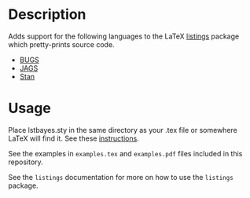 # Description 

Adds support for the following languages to the LaTeX
[listings](http://www.ctan.org/tex-archive/macros/latex/contrib/listings/)
package which pretty-prints source code.

- [BUGS](http://www.openbugs.info/w/)
- [JAGS](http://mcmc-jags.sourceforge.net/)
- [Stan](http://code.google.com/p/stan/) 

# Usage

Place lstbayes.sty in the same directory as your .tex file or somewhere
LaTeX will find it. See these
[instructions](http://en.wikibooks.org/wiki/LaTeX/Packages/Installing_Extra_Packages).

See the examples in `examples.tex` and `examples.pdf` files included in this repository.

See the `listings` documentation for more on how to use the `listings` package.

